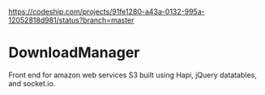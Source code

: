 https://codeship.com/projects/91fe1280-a43a-0132-995a-12052818d981/status?branch=master
# DownloadManager
Front end for amazon web services S3 built using Hapi, jQuery datatables, and socket.io.
